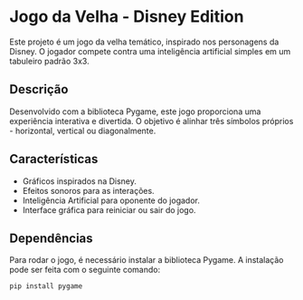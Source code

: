 # Jogo da Velha - Disney Edition

Este projeto é um jogo da velha temático, inspirado nos personagens da Disney. O jogador compete contra uma inteligência artificial simples em um tabuleiro padrão 3x3.

## Descrição

Desenvolvido com a biblioteca Pygame, este jogo proporciona uma experiência interativa e divertida. O objetivo é alinhar três símbolos próprios - horizontal, vertical ou diagonalmente.

## Características

- Gráficos inspirados na Disney.
- Efeitos sonoros para as interações.
- Inteligência Artificial para oponente do jogador.
- Interface gráfica para reiniciar ou sair do jogo.

## Dependências

Para rodar o jogo, é necessário instalar a biblioteca Pygame. A instalação pode ser feita com o seguinte comando:

```bash
pip install pygame
